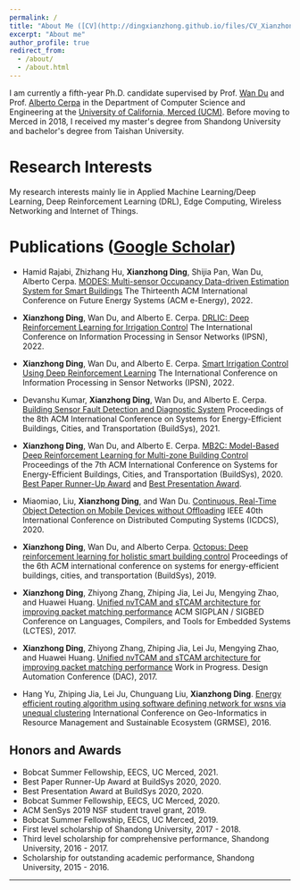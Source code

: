 ```yaml
---
permalink: /
title: "About Me ([CV](http://dingxianzhong.github.io/files/CV_Xianzhong.pdf))"
excerpt: "About me"
author_profile: true
redirect_from: 
  - /about/
  - /about.html
---
```

I am currently a fifth-year Ph.D. candidate supervised by Prof. [Wan Du](https://sites.ucmerced.edu/wdu) and Prof. [Alberto Cerpa](http://www.andes.ucmerced.edu/~acerpa/) in the Department of Computer Science and Engineering at the [University of California, Merced (UCM)](https://www.ucmerced.edu/). Before moving to Merced in 2018, I received my master's degree from Shandong University and bachelor's degree from Taishan University.


Research Interests
======
My research interests mainly lie in Applied Machine Learning/Deep Learning, Deep Reinforcement Learning (DRL), Edge Computing, Wireless Networking and Internet of Things.

Publications ([Google Scholar](https://scholar.google.co.in/citations?user=lUNyhjwAAAAJ&hl=en))
======
<!-- * **Xianzhong Ding** and Wan. DRLIC : "Deep Reinforcement Learning for Irrigation Control". (Under Submission 2021). -->

* Hamid Rajabi, Zhizhang Hu, **Xianzhong Ding**, Shijia Pan, Wan Du, Alberto Cerpa. [MODES: Multi-sensor Occupancy Data-driven Estimation System for Smart Buildings](https://dl.acm.org/doi/abs/10.1145/3538637.3538852) The Thirteenth ACM International Conference on Future Energy Systems (ACM e-Energy), 2022. 

* **Xianzhong Ding**, Wan Du, and Alberto E. Cerpa. [DRLIC: Deep Reinforcement Learning for Irrigation Control](https://ieeexplore.ieee.org/document/9826018) The International Conference on Information Processing in Sensor Networks (IPSN), 2022. 

* **Xianzhong Ding**, Wan Du, and Alberto E. Cerpa. [Smart Irrigation Control Using Deep Reinforcement Learning](https://ieeexplore.ieee.org/document/9826083) The International Conference on Information Processing in Sensor Networks (IPSN), 2022.


* Devanshu Kumar, **Xianzhong Ding**, Wan Du, and Alberto E. Cerpa. [Building Sensor Fault Detection and Diagnostic System](https://dl.acm.org/doi/abs/10.1145/3486611.3491122) Proceedings of the 8th ACM International Conference on Systems for Energy-Efficient Buildings, Cities, and Transportation (BuildSys), 2021.

* **Xianzhong Ding**, Wan Du, and Alberto E. Cerpa. [MB2C: Model-Based Deep Reinforcement Learning for Multi-zone Building Control](https://dl.acm.org/doi/10.1145/3408308.3427986) Proceedings of the 7th ACM International Conference on Systems for Energy-Efficient Buildings, Cities, and Transportation (BuildSys), 2020. [Best Paper Runner-Up Award](https://buildsys.acm.org/2020/) and [Best Presentation Award](https://buildsys.acm.org/2020/).
* Miaomiao, Liu, **Xianzhong Ding**, and Wan Du. [Continuous, Real-Time Object Detection on Mobile Devices without Offloading](https://ieeexplore.ieee.org/document/9355581) IEEE 40th International Conference on Distributed Computing Systems (ICDCS), 2020.

* **Xianzhong Ding**, Wan Du, and Alberto Cerpa. [Octopus: Deep reinforcement learning for holistic smart building control](https://dl.acm.org/doi/10.1145/3360322.3360857) Proceedings of the 6th ACM international conference on systems for energy-efficient buildings, cities, and transportation (BuildSys), 2019.

* **Xianzhong Ding**, Zhiyong Zhang, Zhiping Jia, Lei Ju, Mengying Zhao, and Huawei Huang. [Unified nvTCAM and sTCAM architecture for improving packet matching performance](https://dl.acm.org/doi/abs/10.1145/3140582.3081034) ACM SIGPLAN / SIGBED Conference on Languages, Compilers, and Tools for Embedded Systems (LCTES), 2017.

* **Xianzhong Ding**, Zhiyong Zhang, Zhiping Jia, Lei Ju, Mengying Zhao, and Huawei Huang. [Unified nvTCAM and sTCAM architecture for improving packet matching performance](http://www2.dac.com/events/eventdetails.aspx?id=223-120) Work in Progress. Design Automation Conference (DAC), 2017.

* Hang Yu, Zhiping Jia, Lei Ju, Chunguang Liu, **Xianzhong Ding**. [Energy efficient routing algorithm using software defining network for wsns via unequal clustering](https://link.springer.com/chapter/10.1007/978-981-10-3969-0_18) International Conference on Geo-Informatics in Resource Management and Sustainable Ecosystem (GRMSE), 2016.


Honors and Awards
------
* Bobcat Summer Fellowship, EECS, UC Merced, 2021.
* Best Paper Runner-Up Award at BuildSys 2020, 2020. 
* Best Presentation Award at BuildSys 2020, 2020. 
* Bobcat Summer Fellowship, EECS, UC Merced, 2020.
* ACM SenSys 2019 NSF student travel grant, 2019. 
* Bobcat Summer Fellowship, EECS, UC Merced, 2019.
* First level scholarship of Shandong University, 2017 - 2018.
* Third level scholarship for comprehensive performance, Shandong University, 2016 - 2017.
* Scholarship for outstanding academic performance, Shandong University, 2015 - 2016. 


------

